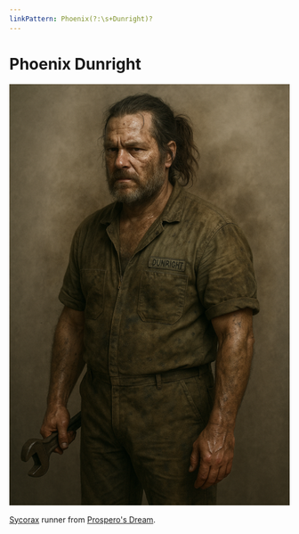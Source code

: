 ```yaml
---
linkPattern: Phoenix(?:\s+Dunright)?
---
```

# Phoenix Dunright

<div class="grid" markdown>

![Portrait](./phoenix-dunright.png)

<div markdown>

[Sycorax](sycorax.md) runner from [Prospero's Dream](/places/prosperos-dream/index.md).

</div>
</div>

